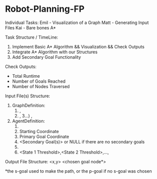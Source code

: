 # Robot-Planning-FP
Individual Tasks:
Emil - Visualization of a Graph 
Matt - Generating Input Files
Kai - Bare bones A*

Task Structure / TimeLine:
1) Implement Basic A* Algorithm && Visualization && Check Outputs
2) Integrate A* Algorithm with our Structures
3) Add Secondary Goal Functionality

Check Outputs:
- Total Runtime
- Number of Goals Reached
- Number of Nodes Traversed

Input File(s) Structure:
1) GraphDefinition:
   1) <Min X Value>,<Max X Value>
   2) <Min Y Value>,<Max Y Value>
   3...) <x>,<y> <internal state> <change value>
3) AgentDefinition:
   1) <Starting Internal State>
   2) Starting Coordinate
   3) Primary Goal Coordinate
   4) <Secondary Goal(s)> or NULL if there are no secondary goals
   5) <Scaler Vision Value>
   6) <State 1 Threshold>,<State 2 Threshold>,...,<State n Threshold>

Output File Structure:
<x,y> <agent internal state> <potential path from this node to the primary goal> <chosen goal node*>

*the s-goal used to make the path, or the p-goal if no s-goal was chosen